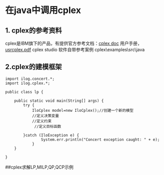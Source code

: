 # 在java中调用cplex
## 1. cplex的参考资料
cplex是IBM旗下的产品，有提供官方参考文档：[cplex doc](https://www.ibm.com/docs/en/icos/12.8.0.0?topic=cplex) 
用户手册，[usrcplex.pdf](https://www.ibm.com/docs/en/SSSA5P_12.8.0/ilog.odms.studio.help/pdf/usrcplex.pdf)
cplex studio 软件自带参考案例  cplex\examples\src\java 
## 2.cplex的建模框架
```
import ilog.concert.*;
import ilog.cplex.*;

public class lp {

	public static void main(String[] args) {
		try {
			IloCplex model=new IloCplex();//创建一个新的模型
			//定义决策变量
			//定义约束
			 //定义目标函数
			
		}catch (IloException e) {
				System.err.println("Concert exception caught: " + e);
			}
	}

}
```
##cplex求解LP,MILP,QP,QCP示例


